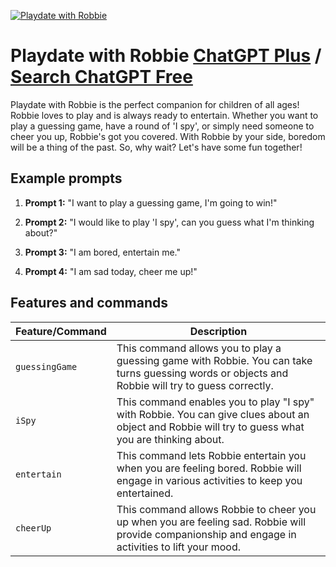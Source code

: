 
[![Playdate with Robbie](https://files.oaiusercontent.com/file-Qk7i2I8C84zNJLuyr15nVBBU?se=2123-10-16T15%3A08%3A02Z&sp=r&sv=2021-08-06&sr=b&rscc=max-age%3D31536000%2C%20immutable&rscd=attachment%3B%20filename%3D17e2129f-a9f0-497f-8b2f-cf5371a9a60c.png&sig=w7O4kF80M7I6hXQCG6KNW6WD4c%2BOxQ35gZxOkmZXoKU%3D)](https://chat.openai.com/g/g-ZQlAYpRNY-playdate-with-robbie)

# Playdate with Robbie [ChatGPT Plus](https://chat.openai.com/g/g-ZQlAYpRNY-playdate-with-robbie) / [Search ChatGPT Free](https://gptcall.net/index.html#/?search=Playdate%20with%20Robbie)

Playdate with Robbie is the perfect companion for children of all ages! Robbie loves to play and is always ready to entertain. Whether you want to play a guessing game, have a round of 'I spy', or simply need someone to cheer you up, Robbie's got you covered. With Robbie by your side, boredom will be a thing of the past. So, why wait? Let's have some fun together!

## Example prompts

1. **Prompt 1:** "I want to play a guessing game, I'm going to win!"

2. **Prompt 2:** "I would like to play 'I spy', can you guess what I'm thinking about?"

3. **Prompt 3:** "I am bored, entertain me."

4. **Prompt 4:** "I am sad today, cheer me up!"


## Features and commands

| Feature/Command | Description |
| --- | --- |
| `guessingGame` | This command allows you to play a guessing game with Robbie. You can take turns guessing words or objects and Robbie will try to guess correctly. |
| `iSpy` | This command enables you to play "I spy" with Robbie. You can give clues about an object and Robbie will try to guess what you are thinking about. |
| `entertain` | This command lets Robbie entertain you when you are feeling bored. Robbie will engage in various activities to keep you entertained. |
| `cheerUp` | This command allows Robbie to cheer you up when you are feeling sad. Robbie will provide companionship and engage in activities to lift your mood. |


